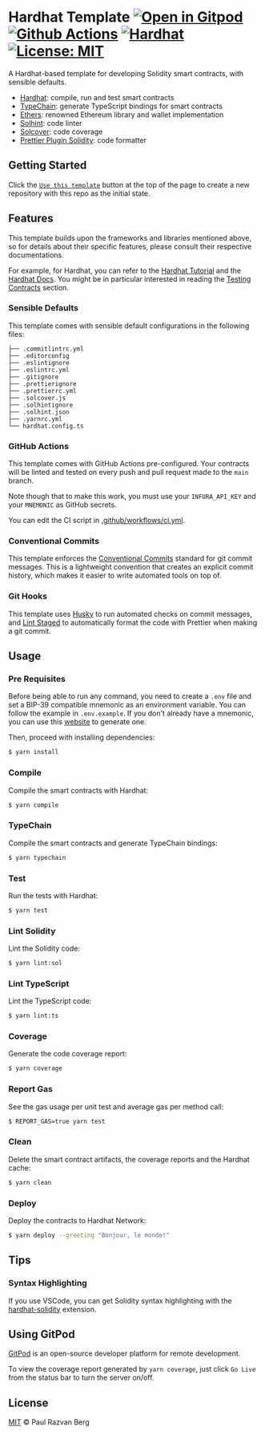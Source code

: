 # Hardhat Template [![Open in Gitpod][gitpod-badge]][gitpod] [![Github Actions][gha-badge]][gha] [![Hardhat][hardhat-badge]][hardhat] [![License: MIT][license-badge]][license]

[gitpod]: https://gitpod.io/#https://github.com/sharozx16/Solidity-Template
[gitpod-badge]: https://img.shields.io/badge/Gitpod-Open%20in%20Gitpod-FFB45B?logo=gitpod
[gha]: https://github.com/sharozx16/Solidity-Template/actions
[gha-badge]: https://github.com/sharozx16/Solidity-Template/actions/workflows/ci.yml/badge.svg
[hardhat]: https://hardhat.org/
[hardhat-badge]: https://img.shields.io/badge/Built%20with-Hardhat-FFDB1C.svg
[license]: https://opensource.org/licenses/MIT
[license-badge]: https://img.shields.io/badge/License-MIT-blue.svg

A Hardhat-based template for developing Solidity smart contracts, with sensible defaults.

- [Hardhat](https://github.com/nomiclabs/hardhat): compile, run and test smart contracts
- [TypeChain](https://github.com/ethereum-ts/TypeChain): generate TypeScript bindings for smart contracts
- [Ethers](https://github.com/ethers-io/ethers.js/): renowned Ethereum library and wallet implementation
- [Solhint](https://github.com/protofire/solhint): code linter
- [Solcover](https://github.com/sc-forks/solidity-coverage): code coverage
- [Prettier Plugin Solidity](https://github.com/prettier-solidity/prettier-plugin-solidity): code formatter

## Getting Started

Click the [`Use this template`](https://github.com/paulrberg/hardhat-template/generate) button at the top of the page to
create a new repository with this repo as the initial state.

## Features

This template builds upon the frameworks and libraries mentioned above, so for details about their specific features, please consult their respective documentations.

For example, for Hardhat, you can refer to the [Hardhat Tutorial](https://hardhat.org/tutorial) and the [Hardhat
Docs](https://hardhat.org/docs). You might be in particular interested in reading the [Testing Contracts](https://hardhat.org/tutorial/testing-contracts) section.

### Sensible Defaults

This template comes with sensible default configurations in the following files:

```text
├── .commitlintrc.yml
├── .editorconfig
├── .eslintignore
├── .eslintrc.yml
├── .gitignore
├── .prettierignore
├── .prettierrc.yml
├── .solcover.js
├── .solhintignore
├── .solhint.json
├── .yarnrc.yml
└── hardhat.config.ts
```

### GitHub Actions

This template comes with GitHub Actions pre-configured. Your contracts will be linted and tested on every push and pull
request made to the `main` branch.

Note though that to make this work, you must use your `INFURA_API_KEY` and your `MNEMONIC` as GitHub secrets.

You can edit the CI script in [.github/workflows/ci.yml](./.github/workflows/ci.yml).

### Conventional Commits

This template enforces the [Conventional Commits](https://www.conventionalcommits.org/) standard for git commit messages.
This is a lightweight convention that creates an explicit commit history, which makes it easier to write automated
tools on top of.

### Git Hooks

This template uses [Husky](https://github.com/typicode/husky) to run automated checks on commit messages, and [Lint Staged](https://github.com/okonet/lint-staged) to automatically format the code with Prettier when making a git commit.

## Usage

### Pre Requisites

Before being able to run any command, you need to create a `.env` file and set a BIP-39 compatible mnemonic as an environment
variable. You can follow the example in `.env.example`. If you don't already have a mnemonic, you can use this [website](https://iancoleman.io/bip39/) to generate one.

Then, proceed with installing dependencies:

```sh
$ yarn install
```

### Compile

Compile the smart contracts with Hardhat:

```sh
$ yarn compile
```

### TypeChain

Compile the smart contracts and generate TypeChain bindings:

```sh
$ yarn typechain
```

### Test

Run the tests with Hardhat:

```sh
$ yarn test
```

### Lint Solidity

Lint the Solidity code:

```sh
$ yarn lint:sol
```

### Lint TypeScript

Lint the TypeScript code:

```sh
$ yarn lint:ts
```

### Coverage

Generate the code coverage report:

```sh
$ yarn coverage
```

### Report Gas

See the gas usage per unit test and average gas per method call:

```sh
$ REPORT_GAS=true yarn test
```

### Clean

Delete the smart contract artifacts, the coverage reports and the Hardhat cache:

```sh
$ yarn clean
```

### Deploy

Deploy the contracts to Hardhat Network:

```sh
$ yarn deploy --greeting "Bonjour, le monde!"
```

## Tips

### Syntax Highlighting

If you use VSCode, you can get Solidity syntax highlighting with the [hardhat-solidity](https://marketplace.visualstudio.com/items?itemName=NomicFoundation.hardhat-solidity) extension.

## Using GitPod

[GitPod](https://www.gitpod.io/) is an open-source developer platform for remote development.

To view the coverage report generated by `yarn coverage`, just click `Go Live` from the status bar to turn the server on/off.

## License

[MIT](./LICENSE.md) © Paul Razvan Berg
